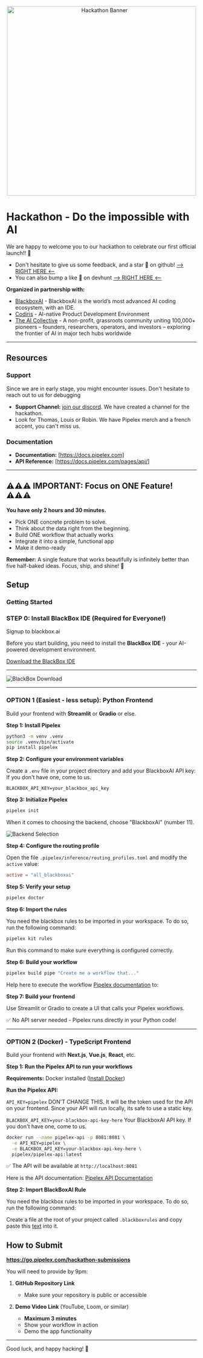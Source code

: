 <div align="center">
  <img src="hackathon.png" alt="Hackathon Banner" width="500">
</div>

# Hackathon - Do the impossible with AI

We are happy to welcome you to our hackathon to celebrate our first official launch!! 🎉

- Don't hesitate to give us some feedback, and a star 🌟 on github! [--> RIGHT HERE <--](https://github.com/Pipelex/pipelex)
- You can also bump a like 🤝 on devhunt [--> RIGHT HERE <--](https://devhunt.org/)

**Organized in partnership with:**
- [BlackboxAI](https://www.blackboxai.com/) - BlackboxAI is the world’s most advanced AI coding ecosystem, with an IDE.
- [Codiris](https://www.codiris.build/) - AI-native Product Development Environment
- [The AI Collective](https://www.aicollective.com/) - A non-profit, grassroots community uniting 100,000+ pioneers – founders, researchers, operators, and investors – exploring the frontier of AI in major tech hubs worldwide

---

## Resources

### Support

Since we are in early stage, you might encounter issues. Don't hesitate to reach out to us for debugging

- **Support Channel:** [join our discord](https://go.pipelex.com/discord). We have created a channel for the hackathon.
- Look for Thomas, Louis or Robin. We have Pipelex merch and a french accent, you can't miss us.

### Documentation

- **Documentation:** [https://docs.pipelex.com]
- **API Reference:** [https://docs.pipelex.com/pages/api/]

---

## ⚠️⚠️⚠️ IMPORTANT: Focus on ONE Feature! ⚠️⚠️⚠️

**You have only 2 hours and 30 minutes.**

- Pick ONE concrete problem to solve.
- Think about the data right from the beginning.
- Build ONE workflow that actually works
- Integrate it into a simple, functional app
- Make it demo-ready

**Remember:** A single feature that works beautifully is infinitely better than five half-baked ideas. Focus, ship, and shine! 🎯

## Setup

### Getting Started

### STEP 0: Install BlackBox IDE (Required for Everyone!)

Signup to blackbox.ai

Before you start building, you need to install the **BlackBox IDE** - your AI-powered development environment.

[Download the BlackBox IDE](https://docs.blackbox.ai/features/desktop-agent/getting-started#1-download)

---

![BlackBox Download](blackboxdownload.png)

---

### OPTION 1 (Easiest - less setup): Python Frontend

Build your frontend with **Streamlit** or **Gradio** or else.

**Step 1: Install Pipelex**

```bash
python3 -m venv .venv
source .venv/bin/activate
pip install pipelex
```

**Step 2: Configure your environment variables**

Create a `.env` file in your project directory and add your BlackboxAI API key:
If you don't have one, come to us.
```
BLACKBOX_API_KEY=your_blackbox_api_key
```

**Step 3: Initialize Pipelex**

```bash
pipelex init
```

When it comes to choosing the backend, choose "BlackboxAI" (number 11).

![Backend Selection](backend.png)

**Step 4: Configure the routing profile**

Open the file `.pipelex/inference/routing_profiles.toml` and modify the `active` value:

```toml
active = "all_blackboxai"
```

**Step 5: Verify your setup**

```bash
pipelex doctor
```

**Step 6: Import the rules**

You need the blackbox rules to be imported in your workspace.
To do so, run the following command:

```bash
pipelex kit rules
```

Run this command to make sure everything is configured correctly.

**Step 6: Build your workflow**

```bash
pipelex build pipe "Create me a workflow that..."
```

Help here to execute the workflow [Pipelex documentation](https://docs.pipelex.com/pages/build-reliable-ai-workflows-with-pipelex/design_and_run_pipelines/#running-a-pipeline) to:


**Step 7: Build your frontend**

Use Streamlit or Gradio to create a UI that calls your Pipelex workflows.

✅ No API server needed - Pipelex runs directly in your Python code!

---

### OPTION 2 (Docker) - TypeScript Frontend

Build your frontend with **Next.js**, **Vue.js**, **React**, etc.

**Step 1: Run the Pipelex API to run your workflows**

**Requirements:** Docker installed ([Install Docker](https://docs.docker.com/desktop/setup/install/mac-install/))

**Run the Pipelex API:**

`API_KEY=pipelex` DON'T CHANGE THIS. It will be the token used for the API on your frontend. Since your API will run locally, its safe to use a static key.

`BLACKBOX_API_KEY=your-blackbox-api-key-here` Your BlackboxAI API key. If you don't have one, come to us.

```bash
docker run --name pipelex-api -p 8081:8081 \
  -e API_KEY=pipelex \
  -e BLACKBOX_API_KEY=your-blackbox-api-key-here \
  pipelex/pipelex-api:latest
```

✅ The API will be available at `http://localhost:8081`

Here is the API documentation: [Pipelex API Documentation](https://docs.pipelex.com/pages/api/)

**Step 2: Import BlackBoxAI Rule**

You need the blackbox rules to be imported in your workspace.
To do so, run the following command:

Create a file at the root of your project called `.blackboxrules` and copy paste this [text](https://github.com/Pipelex/pipelex-api/blob/main/rules/blackbox_rules.txt) into it.

## How to Submit

**https://go.pipelex.com/hackathon-submissions**

You will need to provide by 9pm:

1. **GitHub Repository Link**
   - Make sure your repository is public or accessible

2. **Demo Video Link** (YouTube, Loom, or similar)
   - **Maximum 3 minutes**
   - Show your workflow in action
   - Demo the app functionality

---

Good luck, and happy hacking! 🎉
